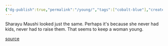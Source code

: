 ```yaml
---
{"dg-publish":true,"permalink":"/young/","tags":["cobalt-blue"],"created":"","updated":""}
---
```


Sharayu Maushi looked just the same. Perhaps it's because she never had kids, never had to raise them. That seems to keep a woman young.

[source](https://www.goodreads.com/book/show/14760312-cobalt-blue)